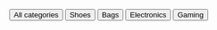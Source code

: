 <script>
  import { Gallery } from 'svelte-5-ui-lib';
  const images8 = [
    { alt: 'erbology', src: 'https://flowbite.s3.amazonaws.com/docs/gallery/square/image.jpg' },
    { alt: 'shoes', src: 'https://flowbite.s3.amazonaws.com/docs/gallery/square/image-1.jpg' },
    { alt: 'small bag', src: 'https://flowbite.s3.amazonaws.com/docs/gallery/square/image-2.jpg' },
    { alt: 'plants', src: 'https://flowbite.s3.amazonaws.com/docs/gallery/square/image-3.jpg' },
    { alt: 'watch', src: 'https://flowbite.s3.amazonaws.com/docs/gallery/square/image-4.jpg' },
    { alt: 'shoe', src: 'https://flowbite.s3.amazonaws.com/docs/gallery/square/image-5.jpg' },
    { alt: 'cream', src: 'https://flowbite.s3.amazonaws.com/docs/gallery/square/image-6.jpg' },
    { alt: 'small bag', src: 'https://flowbite.s3.amazonaws.com/docs/gallery/square/image-7.jpg' },
    { alt: 'lamp', src: 'https://flowbite.s3.amazonaws.com/docs/gallery/square/image-8.jpg' },
    { alt: 'toiletbag', src: 'https://flowbite.s3.amazonaws.com/docs/gallery/square/image-9.jpg' },
    { alt: 'playstation', src: 'https://flowbite.s3.amazonaws.com/docs/gallery/square/image-10.jpg' },
    { alt: 'bag', src: 'https://flowbite.s3.amazonaws.com/docs/gallery/square/image-11.jpg' }
  ];
</script>

<div class="flex items-center justify-center py-4 md:py-8 flex-wrap gap-3 mb-3 mx-auto">
  <Button pill size="xl" outline>All categories</Button>
  <Button pill size="xl" color="alternative">Shoes</Button>
  <Button pill size="xl" color="alternative">Bags</Button>
  <Button pill size="xl" color="alternative">Electronics</Button>
  <Button pill size="xl" color="alternative">Gaming</Button>
</div>

<Gallery items={images8} divclass="gap-4 grid-cols-2 md:grid-cols-3" />


